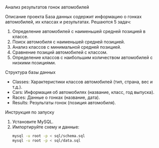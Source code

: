 Анализ результатов гонок автомобилей

Описание проекта
База данных содержит информацию о гонках автомобилей, их классах и результатах. Решаются 5 задач:
1. Определение автомобилей с наименьшей средней позицией в классе.
2. Поиск автомобиля с наименьшей средней позицией.
3. Анализ классов с минимальной средней позицией.
4. Сравнение позиций автомобилей с классом.
5. Определение классов с наибольшим количеством автомобилей с низкими позициями.

Структура базы данных
- Classes: Характеристики классов автомобилей (тип, страна, вес и т.д.).
- Cars: Информация об автомобилях (название, класс, год выпуска).
- Races: Данные о гонках (название, дата).
- Results: Результаты гонок (позиция автомобиля).

Инструкция по запуску
1. Установите MySQL.
2. Импортируйте схему и данные:
   ```bash
   mysql -u root -p < sql/schema.sql
   mysql -u root -p < sql/data.sql
